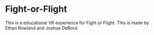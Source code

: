 # Fight-or-Flight
 This is a educational VR experience for Fight or Flight. This is made by Ethan Rowland and Joshua DeBord.
